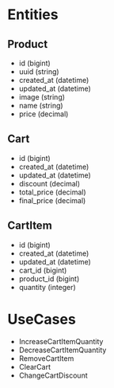 # Entities
## Product
- id (bigint)
- uuid (string)
- created_at (datetime)
- updated_at (datetime)
- image (string)
- name (string)
- price (decimal)

## Cart
- id (bigint)
- created_at (datetime)
- updated_at (datetime)
- discount (decimal)
- total_price (decimal)
- final_price (decimal)

## CartItem
- id (bigint)
- created_at (datetime)
- updated_at (datetime)
- cart_id (bigint)
- product_id (bigint)
- quantity (integer)

# UseCases
- IncreaseCartItemQuantity
- DecreaseCartItemQuantity
- RemoveCartItem
- ClearCart
- ChangeCartDiscount

